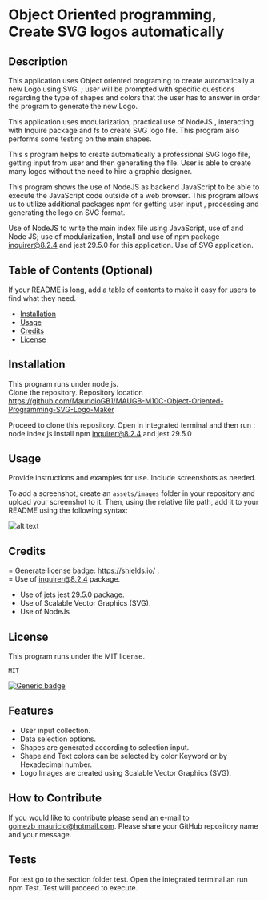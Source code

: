 # Object Oriented programming, Create SVG logos automatically


## Description

This application uses Object oriented programing to create automatically a new Logo using SVG.
; user will be prompted with specific questions regarding the type of shapes and colors  that the user  has to answer in order the program to generate the new Logo.

This application uses modularization, practical use of NodeJS , interacting with Inquire package and fs to create SVG logo file. This program also performs some testing on the main shapes.

This s program helps to create automatically a professional SVG logo file, getting input from user and then generating the file. User is able to create many logos without the need to hire a graphic designer.

This program shows the use of NodeJS as backend JavaScript to be able to execute the JavaScript code outside of a web browser. This program allows us to utilize additional packages npm  for getting user input , processing and generating the logo on SVG format.

Use of NodeJS to write the main index file using JavaScript, use of  and Node JS; use of modularization, Install and use of npm package inquirer@8.2.4 and  jest 29.5.0 for this application. Use of SVG application.

## Table of Contents (Optional)

If your README is long, add a table of contents to make it easy for users to find what they need.

- [Installation](#installation)
- [Usage](#usage)
- [Credits](#credits)
- [License](#license)

## Installation

This program runs under node.js.  
Clone the repository.
Repository location https://github.com/MauricioGB1/MAUGB-M10C-Object-Oriented-Programming-SVG-Logo-Maker

Proceed to clone this repository.  Open in integrated terminal and then run : node index.js
Install npm inquirer@8.2.4 and  jest 29.5.0


## Usage

Provide instructions and examples for use. Include screenshots as needed.

To add a screenshot, create an `assets/images` folder in your repository and upload your screenshot to it. Then, using the relative file path, add it to your README using the following syntax:

![alt text](assets/images/screenshot.png)

## Credits

= Generate license badge: https://shields.io/ .  
= Use of inquirer@8.2.4 package.
- Use of jets jest 29.5.0 package.
- Use of Scalable Vector Graphics (SVG).
- Use of NodeJs


## License

This program runs under the MIT license.

    MIT
    
  [![Generic badge](https://img.shields.io/badge/License-MIT-green.svg)](https://choosealicense.com/licenses/mit/.)


## Features

- User input collection.
- Data selection options.
- Shapes are generated according to selection input.
- Shape and Text colors can be selected by color Keyword or by Hexadecimal number.
- Logo Images are created using Scalable Vector Graphics (SVG).


## How to Contribute

If you would like to contribute please send an e-mail to gomezb_mauricio@hotmail.com. Please share your GitHub repository name and your message.

## Tests

For test go to the section folder test. Open the integrated terminal an run npm Test. Test will proceed to execute.